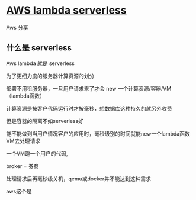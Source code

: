 # [AWS lambda serverless](/2021/04/aws_lambda_serverless.md)

Aws 分享

## 什么是 serverless

Aws lambda 就是 serverless

为了更细力度的服务器计算资源的划分

部署不用租服务器，一旦用户请求来了才会 new 一个计算资源/容器/VM（lambda函数）

计算资源是按客户代码运行时才按毫秒，想数据库这种持久的就另外收费

但是容器的隔离不如serverless好

能不能做到当用户情况客户的应用时，毫秒级别的时间就能new一个lambda函数VM去处理请求

一个VM跑一个用户的代码,

broker = 券商

处理请求后再毫秒级关机，qemu或docker并不能达到这种需求

aws这个是


